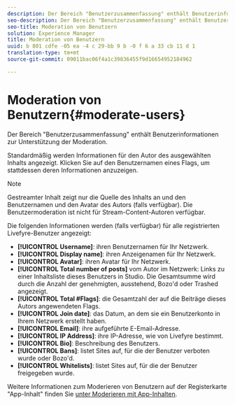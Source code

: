 ```yaml
---
description: Der Bereich "Benutzerzusammenfassung" enthält Benutzerinformationen zur Unterstützung der Moderation.
seo-description: Der Bereich "Benutzerzusammenfassung" enthält Benutzerinformationen zur Unterstützung der Moderation.
seo-title: Moderation von Benutzern
solution: Experience Manager
title: Moderation von Benutzern
uuid: b 801 cdfe -05 ea -4 c 29-bb 9 b -0 f 6 a 33 cb 11 d 1
translation-type: tm+mt
source-git-commit: 09011bac06f4a1c39836455f9d16654952184962

---
```



# Moderation von Benutzern{#moderate-users}

Der Bereich &quot;Benutzerzusammenfassung&quot; enthält Benutzerinformationen zur Unterstützung der Moderation.

Standardmäßig werden Informationen für den Autor des ausgewählten Inhalts angezeigt. Klicken Sie auf den Benutzernamen eines Flags, um stattdessen deren Informationen anzuzeigen.

>[!NOTE]
>
>Gestreamter Inhalt zeigt nur die Quelle des Inhalts an und den Benutzernamen und den Avatar des Autors (falls verfügbar). Die Benutzermoderation ist nicht für Stream-Content-Autoren verfügbar.

Die folgenden Informationen werden (falls verfügbar) für alle registrierten Livefyre-Benutzer angezeigt:

* **[!UICONTROL Username]**: ihren Benutzernamen für Ihr Netzwerk.
* **[!UICONTROL Display name]**: ihren Anzeigenamen für Ihr Netzwerk.
* **[!UICONTROL Avatar]**: ihren Avatar für Ihr Netzwerk.
* **[!UICONTROL Total number of posts]** vom Autor im Netzwerk: Links zu einer Inhaltsliste dieses Benutzers in Studio. Die Gesamtsumme wird durch die Anzahl der genehmigten, ausstehend, Bozo&#39;d oder Trashed angezeigt.
* **[!UICONTROL Total #Flags]**: die Gesamtzahl der auf die Beiträge dieses Autors angewendeten Flags.
* **[!UICONTROL Join date]**: das Datum, an dem sie ein Benutzerkonto in Ihrem Netzwerk erstellt haben.
* **[!UICONTROL Email]**: ihre aufgeführte E-Email-Adresse.
* **[!UICONTROL IP Address]**: ihre IP-Adresse, wie von Livefyre bestimmt.
* **[!UICONTROL Bio]**: Beschreibung des Benutzers.
* **[!UICONTROL Bans]**: listet Sites auf, für die der Benutzer verboten wurde oder Bozo&#39;d.
* **[!UICONTROL Whitelists]**: listet Sites auf, für die der Benutzer freigegeben wurde.

Weitere Informationen zum Moderieren von Benutzern auf der Registerkarte &quot;App-Inhalt&quot; finden Sie [unter Moderieren mit App-Inhalten](/help/using/c-features-livefyre/c-about-moderation/c-moderate-content-using-app-content.md#c_moderate_content_using_app_content).
